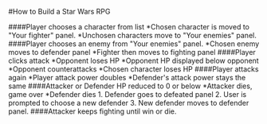 #How to Build a Star Wars RPG

####Player chooses a character from list
	*Chosen character is moved to "Your fighter" panel.
	*Unchosen characters move to "Your enemies" panel.
####Player chooses an enemy from "Your enemies" panel.
	*Chosen enemy moves to defender panel
	*Fighter then moves to fighting panel
####Player clicks attack
	*Opponent loses HP
	*Opponent HP displayed below opponent
	*Opponent counterattacks
	*Chosen character loses HP
####Player attacks again
	*Player attack power doubles
	*Defender's attack power stays the same
####Attacker or Defender HP reduced to 0 or below
	*Attacker dies, game over
	*Defender dies
		1. Defender goes to defeated panel
		2. User is prompted to choose a new defender
		3. New defender moves to defender panel.
####Attacker keeps fighting until win or die.

